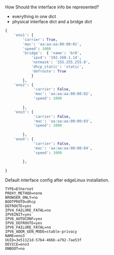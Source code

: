 How Should the interface info be represented?
- everything in one dict
- physical interface dict and a bridge dict

```python
{
    'eno1': {
        'carrier': True, 
        'mac': 'aa:aa:aa:00:00:01',
        'speed': 1000
        'bridge':  { 'name': 'br0', 
            'ipv4': '192.168.1.14', 
            'netmask': '255.255.255.0', 
            'dhcp_static': 'static', 
            'defroute': True 
            }
        },
    'eno2': {
             'carrier': False,
             'mac': 'aa:aa:aa:00:00:02',
             'speed': 1000
        
        },
    'eno3': {
             'carrier': False,
             'mac': 'aa:aa:aa:00:00:03',
             'speed': 1000
        
        },
    'eno4': {
             'carrier': False,
             'mac': 'aa:aa:aa:00:00:04',
             'speed': 1000
        
        },
    
}
```


Default interface config after edgeLinux installation.
```
TYPE=Ethernet
PROXY_METHOD=none
BROWSER_ONLY=no
BOOTPROTO=dhcp
DEFROUTE=yes
IPV4_FAILURE_FATAL=no
IPV6INIT=yes
IPV6_AUTOCONF=yes
IPV6_DEFROUTE=yes
IPV6_FAILURE_FATAL=no
IPV6_ADDR_GEN_MODE=stable-privacy
NAME=eno3
UUID=3e51121d-57b4-466b-a792-7ae53f
DEVICE=eno3
ONBOOT=no
```